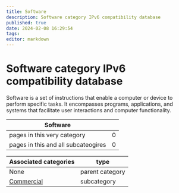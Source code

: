 ```yaml
---
title: Software
description: Software category IPv6 compatibility database
published: true
date: 2024-02-08 16:29:54 
tags:
editor: markdown
---
```


# Software category IPv6 compatibility database


Software is a set of instructions that enable a computer or device to perform specific tasks. It encompasses programs, applications, and systems that facilitate user interactions and computer functionality.


| Software   |   |
| - | - |
| pages in this very category | 0 |
| pages in this and all subcateogires | 0 |

| Associated categories | type |
| - | - |
| None | parent category |
| [Commercial](./Software/Commercial) | subcategory || [OpenSource](./Software/OpenSource) | subcategory |